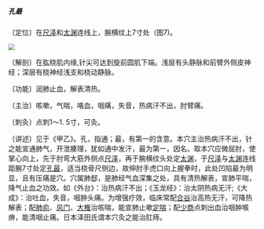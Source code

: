 ##### 孔最

〔定位〕在[尺泽](https://www.gmzyjc.com/read/zjs/zjs3.1.1-3-0.1.1.3.5.md)和[太渊](https://www.gmzyjc.com/read/zjs/zjs3.1.1-3-0.1.1.3.9.md)连线上，腕横纹上7寸处（图7)。 

<img src="img/图7.jpg" style="zoom:80%;" />

〔解剖〕在肱桡肌内缘,针尖可达到旋前圆肌下端。浅层有头静脉和前臂外侧皮神经；深层有桡神经浅支和桡动静脉。

〔功能〕润肺止血，解表清热。

〔主治〕咳嗽，气喘，咯血，咽痛，失音，热病汗不出，肘臂痛。

〔刺灸〕点刺1〜1. 5寸，可灸。

〔讲述〕见于《甲乙》。孔，指通；最，有第一的含意。本穴主治热病汗不出，针之能宣通肺气，开泄腠理，犹如通中发汗，最为第一，因名。取本穴应微屈肘，使掌心向上，先于肘弯大筋外侧点[尺泽](https://www.gmzyjc.com/read/zjs/zjs3.1.1-3-0.1.1.3.5.md)，再于腕横纹头处定[太渊](https://www.gmzyjc.com/read/zjs/zjs3.1.1-3-0.1.1.3.9.md)，于[尺泽](https://www.gmzyjc.com/read/zjs/zjs3.1.1-3-0.1.1.3.5.md)与[太渊](https://www.gmzyjc.com/read/zjs/zjs3.1.1-3-0.1.1.3.9.md)连线距腕7寸处定[孔最](https://www.gmzyjc.com/read/zjs/zjs3.1.1-3-0.1.1.3.6.md)，适当桡骨尺侧边，故伸肘手虎口向上握拳时，此处凹陷最为明显，且有压痛是穴。穴属肺郄，是肺经气血深集之处，具有清热解表，宣肺平喘，降气止血之功效。如《外台》：治热病汗不出；《玉龙经》：治太阴热病无汗;《大成》：治吐血，失音，咽肿头痛。为增强疗效，临床常配[合谷](https://www.gmzyjc.com/read/zjs/zjs3.1.1-3-0.1.2.3.4.md)治高热无汗，可降热解表；配[肺俞](https://www.gmzyjc.com/read/zjs/zjs3.1.7-8-0.0.1.3.13.md)、[风门](https://www.gmzyjc.com/read/zjs/zjs3.1.7-8-0.0.1.3.12.md)、[大椎](https://www.gmzyjc.com/read/zjs/zjs3.2.2-0.0.1.3.14.md)治咳喘，能宣肺止嗽[定喘](https://www.gmzyjc.com/read/zjs/zjs3.4-0.1.2.2.0.md)；配[少商](https://www.gmzyjc.com/read/zjs/zjs3.1.1-3-0.1.1.3.10.1.md)点刺出血治咽肿喉痹，能清咽止痛。日本泽田氏谓本穴灸之能治肛痔。
